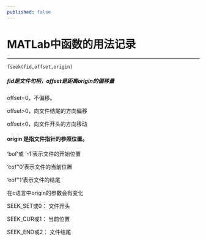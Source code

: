 ```yaml
---
published: false
---
```

# MATLab中函数的用法记录
----------------------------------

``` 
fseek(fid,offset,origin)
```
##### fid是文件句柄，offset是距离origin的偏移量
offset=0，不偏移。

offset>0，向文件结尾的方向偏移

offset<0，向文件开头的方向移动
#### origin 是指文件指针的参照位置。
‘bof’或 ‘-1’表示文件的开始位置

‘cof’‘0’表示文件的当前位置

‘eof’‘1’表示文件的结尾

在c语言中origin的参数会有变化

SEEK_SET或0： 文件开头

SEEK_CUR或1： 当前位置

SEEK_END或2： 文件结尾

